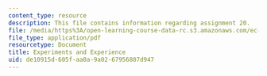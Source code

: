 ```yaml
---
content_type: resource
description: This file contains information regarding assignment 20.
file: /media/https%3A/open-learning-course-data-rc.s3.amazonaws.com/ec-050-recreate-experiments-from-history-inform-the-future-from-the-past-galileo-january-iap-2010/de10915d605faa0a9a0267956807d947_MITEC_050IAP10_assn20.pdf
file_type: application/pdf
resourcetype: Document
title: Experiments and Experience
uid: de10915d-605f-aa0a-9a02-67956807d947
---
```

